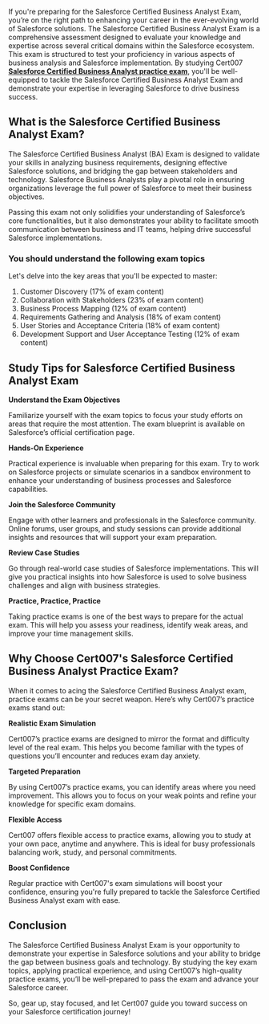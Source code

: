 <p>If you&#39;re preparing for the Salesforce Certified Business Analyst Exam, you&rsquo;re on the right path to enhancing your career in the ever-evolving world of Salesforce solutions. The Salesforce Certified Business Analyst Exam is a comprehensive assessment designed to evaluate your knowledge and expertise across several critical domains within the Salesforce ecosystem. This exam is structured to test your proficiency in various aspects of business analysis and Salesforce implementation. By studying Cert007 <a href="https://www.cert007.com/exam/certified-business-analyst/"><strong>Salesforce Certified Business Analyst practice exam</strong></a>, you&#39;ll be well-equipped to tackle the Salesforce Certified Business Analyst Exam and demonstrate your expertise in leveraging Salesforce to drive business success.</p>

<h2>What is the Salesforce Certified Business Analyst Exam?</h2>

<p>The Salesforce Certified Business Analyst (BA) Exam is designed to validate your skills in analyzing business requirements, designing effective Salesforce solutions, and bridging the gap between stakeholders and technology. Salesforce Business Analysts play a pivotal role in ensuring organizations leverage the full power of Salesforce to meet their business objectives.</p>

<p>Passing this exam not only solidifies your understanding of Salesforce&rsquo;s core functionalities, but it also demonstrates your ability to facilitate smooth communication between business and IT teams, helping drive successful Salesforce implementations.</p>

<h3>You should understand the following exam topics</h3>

<p>Let&#39;s delve into the key areas that you&#39;ll be expected to master:</p>

<ol>
	<li>Customer Discovery (17% of exam content)</li>
	<li>Collaboration with Stakeholders (23% of exam content)</li>
	<li>Business Process Mapping (12% of exam content)</li>
	<li>Requirements Gathering and Analysis (18% of exam content)</li>
	<li>User Stories and Acceptance Criteria (18% of exam content)</li>
	<li>Development Support and User Acceptance Testing (12% of exam content)</li>
</ol>

<h2>Study Tips for Salesforce Certified Business Analyst Exam</h2>

<p><strong>Understand the Exam Objectives</strong></p>

<p>Familiarize yourself with the exam topics to focus your study efforts on areas that require the most attention. The exam blueprint is available on Salesforce&rsquo;s official certification page.</p>

<p><strong>Hands-On Experience</strong></p>

<p>Practical experience is invaluable when preparing for this exam. Try to work on Salesforce projects or simulate scenarios in a sandbox environment to enhance your understanding of business processes and Salesforce capabilities.</p>

<p><strong>Join the Salesforce Community</strong></p>

<p>Engage with other learners and professionals in the Salesforce community. Online forums, user groups, and study sessions can provide additional insights and resources that will support your exam preparation.</p>

<p><strong>Review Case Studies</strong></p>

<p>Go through real-world case studies of Salesforce implementations. This will give you practical insights into how Salesforce is used to solve business challenges and align with business strategies.</p>

<p><strong>Practice, Practice, Practice</strong></p>

<p>Taking practice exams is one of the best ways to prepare for the actual exam. This will help you assess your readiness, identify weak areas, and improve your time management skills.</p>

<h2>Why Choose Cert007&#39;s Salesforce Certified Business Analyst Practice Exam?</h2>

<p>When it comes to acing the Salesforce Certified Business Analyst exam, practice exams can be your secret weapon. Here&rsquo;s why Cert007&rsquo;s practice exams stand out:</p>

<p><strong>Realistic Exam Simulation</strong></p>

<p>Cert007&rsquo;s practice exams are designed to mirror the format and difficulty level of the real exam. This helps you become familiar with the types of questions you&rsquo;ll encounter and reduces exam day anxiety.</p>

<p><strong>Targeted Preparation</strong></p>

<p>By using Cert007&rsquo;s practice exams, you can identify areas where you need improvement. This allows you to focus on your weak points and refine your knowledge for specific exam domains.</p>

<p><strong>Flexible Access</strong></p>

<p>Cert007 offers flexible access to practice exams, allowing you to study at your own pace, anytime and anywhere. This is ideal for busy professionals balancing work, study, and personal commitments.</p>

<p><strong>Boost Confidence</strong></p>

<p>Regular practice with Cert007&#39;s exam simulations will boost your confidence, ensuring you&#39;re fully prepared to tackle the Salesforce Certified Business Analyst exam with ease.</p>

<h2>Conclusion</h2>

<p>The Salesforce Certified Business Analyst Exam is your opportunity to demonstrate your expertise in Salesforce solutions and your ability to bridge the gap between business goals and technology. By studying the key exam topics, applying practical experience, and using Cert007&rsquo;s high-quality practice exams, you&rsquo;ll be well-prepared to pass the exam and advance your Salesforce career.</p>

<p>So, gear up, stay focused, and let Cert007 guide you toward success on your Salesforce certification journey!</p>

<p><!-- notionvc: 2e7ea600-17ec-4ca0-82f3-930c28a3cd7f --></p>
